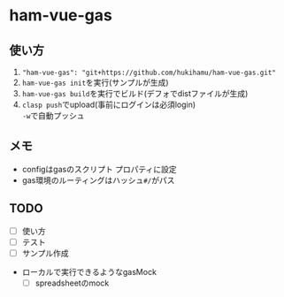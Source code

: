 # ham-vue-gas
## 使い方
1. `"ham-vue-gas": "git+https://github.com/hukihamu/ham-vue-gas.git"`
2. `ham-vue-gas init`を実行(サンプルが生成)
3. `ham-vue-gas build`を実行でビルド(デフォでdistファイルが生成)
4. `clasp push`でupload(事前にログインは必須login)  
`-w`で自動プッシュ

## メモ
- configはgasのスクリプト プロパティに設定
- gas環境のルーティングはハッシュ`#/`がパス

## TODO
- [ ] 使い方
- [ ] テスト
- [ ] サンプル作成
- ローカルで実行できるようなgasMock
  - [ ] spreadsheetのmock